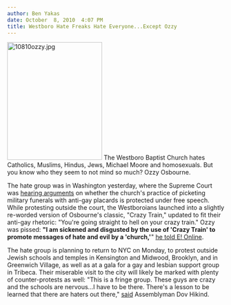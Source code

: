```yaml
---
author: Ben Yakas
date: October  8, 2010  4:07 PM
title: Westboro Hate Freaks Hate Everyone...Except Ozzy
---
```


<p><span class="mt-enclosure mt-enclosure-image" style="display: inline;"> <img alt="10810ozzy.jpg" src="https://web.archive.org/web/20110412160647im_/http://gothamist.com/attachments/byakas/10810ozzy.jpg" width="220" height="273" class="image-left"> </span>The Westboro Baptist Church hates Catholics, Muslims, Hindus, Jews, Michael Moore and homosexuals. But you know who they seem to not mind so much? Ozzy Osbourne.</p>

<p>The hate group was in Washington yesterday, where the Supreme Court was <a href="https://web.archive.org/web/20110412160647/http://www.nydailynews.com/gossip/2010/10/08/2010-10-08_ozzy_osbourne_to_westboro_church_get_off_my_crazy_train.html">hearing arguments</a> on whether the church&apos;s practice of picketing military funerals with anti-gay placards is protected under free speech. While protesting outside the court, the Westboroians launched into a slightly re-worded version of Osbourne&apos;s classic, &quot;Crazy Train,&quot; updated to fit their anti-gay rhetoric: &quot;You&apos;re going straight to hell on your crazy train.&quot; Ozzy was pissed: <strong>&quot;I am sickened and disgusted by the use of &apos;Crazy Train&apos; to promote messages of hate and evil by a &apos;church,&apos;</strong>&quot; <a href="https://web.archive.org/web/20110412160647/http://www.eonline.com/uberblog/b204556_ozzy_osbourne_disgusted_by_anti-gay.html">he told E! Online</a>.</p>

<p>The hate group is planning to <a hrfe="http://gothamist.com/2010/10/06/westboro_hate_freaks_make_their_mis.php">return to NYC</a> on Monday, to protest outside Jewish schools and temples in Kensington and Midwood, Brooklyn, and in Greenwich Village, as well as at a gala for a gay and lesbian support group in Tribeca. Their miserable visit to the city will likely be marked with plenty of counter-protests as well: &quot;This is a fringe group. These guys are crazy and the schools are nervous...I have to be there. There&apos;s a lesson to be learned that there are haters out there,&quot; <a href="https://web.archive.org/web/20110412160647/http://www.nydailynews.com/ny_local/2010/10/08/2010-10-08_hateful_protesters_bring_traveling_circus_to_city.html">said</a> Assemblyman Dov Hikind.</p>